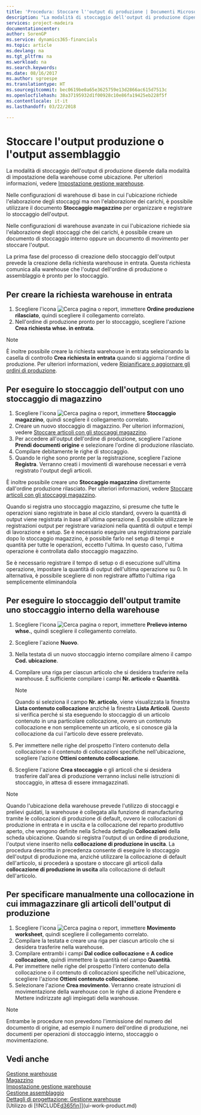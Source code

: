 ```yaml
---
title: 'Procedura: Stoccare l''output di produzione | Documenti Microsoft'
description: "La modalità di stoccaggio dell'output di produzione dipende dalla modalità di impostazione della warehouse come ubicazione."
services: project-madeira
documentationcenter: 
author: SorenGP
ms.service: dynamics365-financials
ms.topic: article
ms.devlang: na
ms.tgt_pltfrm: na
ms.workload: na
ms.search.keywords: 
ms.date: 08/16/2017
ms.author: sgroespe
ms.translationtype: HT
ms.sourcegitcommit: bec0619be0a65e3625759e13d2866ac615d7513c
ms.openlocfilehash: 38a37195932d1f00928c10e86fa19425eb228f5f
ms.contentlocale: it-it
ms.lasthandoff: 03/22/2018

---
```

# <a name="put-away-production-or-assembly-output"></a>Stoccare l'output produzione o l'output assemblaggio
La modalità di stoccaggio dell'output di produzione dipende dalla modalità di impostazione della warehouse come ubicazione. Per ulteriori informazioni, vedere [Impostazione gestione warehouse](warehouse-setup-warehouse.md).  

Nelle configurazioni di warehouse di base in cui l'ubicazione richiede l'elaborazione degli stoccaggi ma non l'elaborazione dei carichi, è possibile utilizzare il documento **Stoccaggio magazzino** per organizzare e registrare lo stoccaggio dell'output.  

Nelle configurazioni di warehouse avanzate in cui l'ubicazione richiede sia l'elaborazione degli stoccaggi che dei carichi, è possibile creare un documento di stoccaggio interno oppure un documento di movimento per stoccare l'output.  

La prima fase del processo di creazione dello stoccaggio dell'output prevede la creazione della richiesta warehouse in entrata. Questa richiesta comunica alla warehouse che l'output dell'ordine di produzione o assemblaggio è pronto per lo stoccaggio.

## <a name="to-create-the-inbound-warehouse-request"></a>Per creare la richiesta warehouse in entrata  
1.  Scegliere l'icona ![Cerca pagina o report](media/ui-search/search_small.png "Cerca pagina o report"), immettere **Ordine produzione rilasciato**, quindi scegliere il collegamento correlato.  
2.  Nell'ordine di produzione pronto per lo stoccaggio, scegliere l'azione **Crea richiesta whse. in entrata**.  

> [!NOTE]  
>  È inoltre possibile creare la richiesta warehouse in entrata selezionando la casella di controllo **Crea richiesta in entrata** quando si aggiorna l'ordine di produzione. Per ulteriori informazioni, vedere [Ripianificare o aggiornare gli ordini di produzione](production-how-to-replan-refresh-production-orders.md).  

## <a name="to-put-output-away-with-an-inventory-put-away"></a>Per eseguire lo stoccaggio dell'output con uno stoccaggio di magazzino  
1.  Scegliere l'icona ![Cerca pagina o report](media/ui-search/search_small.png "Cerca pagina o report"), immettere **Stoccaggio magazzino**, quindi scegliere il collegamento correlato.  
2.  Creare un nuovo stoccaggio di magazzino. Per ulteriori informazioni, vedere [Stoccare articoli con gli stoccaggi magazzino](warehouse-how-to-put-items-away-with-inventory-put-aways.md).
3.  Per accedere all'output dell'ordine di produzione, scegliere l'azione **Prendi documenti origine** e selezionare l'ordine di produzione rilasciato.  
4.  Compilare debitamente le righe di stoccaggio.
5.  Quando le righe sono pronte per la registrazione, scegliere l'azione **Registra**. Verranno creati i movimenti di warehouse necessari e verrà registrato l'output degli articoli.  

È inoltre possibile creare uno **Stoccaggio magazzino** direttamente dall'ordine produzione rilasciato. Per ulteriori informazioni, vedere [Stoccare articoli con gli stoccaggi magazzino](warehouse-how-to-put-items-away-with-inventory-put-aways.md).  

Quando si registra uno stoccaggio magazzino, si presume che tutte le operazioni siano registrate in base al ciclo standard, ovvero la quantità di output viene registrata in base all'ultima operazione. È possibile utilizzare le registrazioni output per registrare variazioni nella quantità di output e tempi di lavorazione e setup. Se è necessario eseguire una registrazione parziale dopo lo stoccaggio magazzino, è possibile farlo nel setup di tempi e quantità per tutte le operazioni, eccetto l'ultima. In questo caso, l'ultima operazione è controllata dallo stoccaggio magazzino.  

Se è necessario registrare il tempo di setup o di esecuzione sull'ultima operazione, impostare la quantità di output dell'ultima operazione su 0. In alternativa, è possibile scegliere di non registrare affatto l'ultima riga semplicemente eliminandola  

## <a name="to-put-output-away-with-a-warehouse-internal-put-away"></a>Per eseguire lo stoccaggio dell'output tramite uno stoccaggio interno della warehouse
1.  Scegliere l'icona ![Cerca pagina o report](media/ui-search/search_small.png "Cerca pagina o report"), immettere **Prelievo interno whse.**, quindi scegliere il collegamento correlato.  
2. Scegliere l'azione **Nuovo**.
3. Nella testata di un nuovo stoccaggio interno compilare almeno il campo **Cod. ubicazione**.  
4. Compilare una riga per ciascun articolo che si desidera trasferire nella warehouse. È sufficiente compilare i campi **Nr. articolo** e **Quantità**.  

    > [!NOTE]  
    >  Quando si seleziona il campo **Nr. articolo**, viene visualizzata la finestra **Lista contenuto collocazione** anziché la finestra **Lista Articoli**. Questo si verifica perché si sta eseguendo lo stoccaggio di un articolo contenuto in una particolare collocazione, ovvero un contenuto collocazione e non semplicemente un articolo, e si conosce già la collocazione da cui l'articolo deve essere prelevato.  

4.  Per immettere nelle righe del prospetto l'intero contenuto della collocazione o il contenuto di collocazioni specifiche nell'ubicazione, scegliere l'azione **Ottieni contenuto collocazione**.  
5.  Scegliere l'azione **Crea stoccaggio** e gli articoli che si desidera trasferire dall'area di produzione verranno inclusi nelle istruzioni di stoccaggio, in attesa di essere immagazzinati.  

> [!NOTE]  
>  Quando l'ubicazione della warehouse prevede l'utilizzo di stoccaggi e prelievi guidati, la warehouse è collegata alla funzione di manufacturing tramite le collocazioni di produzione di default, ovvero le collocazioni di produzione in entrata e in uscita e la collocazione del reparto produttivo aperto, che vengono definite nella Scheda dettaglio **Collocazioni** della scheda ubicazione. Quando si registra l'output di un ordine di produzione, l'output viene inserito nella **collocazione di produzione in uscita**. La procedura descritta in precedenza consente di eseguire lo stoccaggio dell'output di produzione ma, anziché utilizzare la collocazione di default dell'articolo, si procederà a spostare o stoccare gli articoli dalla **collocazione di produzione in uscita** alla collocazione di default dell'articolo.  

## <a name="to-manually-specify-a-bin-to-store-items-from-production-output"></a>Per specificare manualmente una collocazione in cui immagazzinare gli articoli dell'output di produzione  
1.  Scegliere l'icona ![Cerca pagina o report](media/ui-search/search_small.png "Cerca pagina o report"), immettere **Movimento worksheet**, quindi scegliere il collegamento correlato.  
2.  Compilare la testata e creare una riga per ciascun articolo che si desidera trasferire nella warehouse.  
3.  Compilare entrambi i campi **Dal codice collocazione** e **A codice collocazione**, quindi immettere la quantità nel campo **Quantità**.  
4.  Per immettere nelle righe del prospetto l'intero contenuto della collocazione o il contenuto di collocazioni specifiche nell'ubicazione, scegliere l'azione **Ottieni contenuto collocazione**.  
5. Selezionare l'azione **Crea movimento**. Verranno create istruzioni di movimentazione della warehouse con le righe di azione Prendere e Mettere indirizzate agli impiegati della warehouse.  

> [!NOTE]  
>  Entrambe le procedure non prevedono l'immissione del numero del documento di origine, ad esempio il numero dell'ordine di produzione, nei documenti per operazioni di stoccaggio interno, stoccaggio o movimentazione.  

## <a name="see-also"></a>Vedi anche  
[Gestione warehouse](warehouse-manage-warehouse.md)  
[Magazzino](inventory-manage-inventory.md)  
[Impostazione gestione warehouse](warehouse-setup-warehouse.md)     
[Gestione assemblaggio](assembly-assemble-items.md)    
[Dettagli di progettazione: Gestione warehouse](design-details-warehouse-management.md)  
[Utilizzo di [!INCLUDE[d365fin](includes/d365fin_md.md)]](ui-work-product.md)

